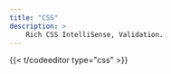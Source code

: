 ```yaml
---
title: "CSS"
description: >
    Rich CSS IntelliSense, Validation.
---
```


{{<  t/codeeditor type="css" >}}
